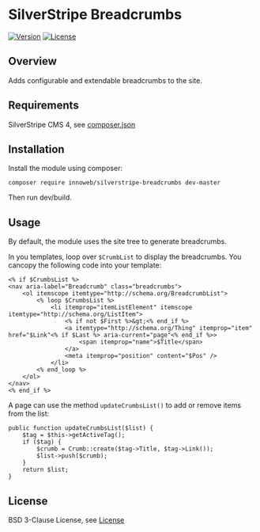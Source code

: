 # SilverStripe Breadcrumbs

[![Version](http://img.shields.io/packagist/v/innoweb/silverstripe-breadcrumbs.svg?style=flat-square)](https://packagist.org/packages/innoweb/silverstripe-breadcrumbs)
[![License](http://img.shields.io/packagist/l/innoweb/silverstripe-breadcrumbs.svg?style=flat-square)](license.md)

## Overview

Adds configurable and extendable breadcrumbs to the site.

## Requirements

SilverStripe CMS 4, see [composer.json](composer.json)

## Installation

Install the module using composer:
```
composer require innoweb/silverstripe-breadcrumbs dev-master
```
Then run dev/build.

## Usage

By default, the module uses the site tree to generate breadcrumbs.  

In you templates, loop over `$CrumbList` to display the breadcrumbs. You cancopy the following code into your template:

```
<% if $CrumbsList %>
<nav aria-label="Breadcrumb" class="breadcrumbs">
	<ol itemscope itemtype="http://schema.org/BreadcrumbList">
		<% loop $CrumbsList %>
			<li itemprop="itemListElement" itemscope itemtype="http://schema.org/ListItem">
				<% if not $First %>&gt;<% end_if %>
	   			<a itemtype="http://schema.org/Thing" itemprop="item" href="$Link"<% if $Last %> aria-current="page"<% end_if %>>
	   				<span itemprop="name">$Title</span>
	   			</a>
	   			<meta itemprop="position" content="$Pos" />
	   		</li>
	    <% end_loop %>
	</ol>
</nav>
<% end_if %>
```

A page can use the method `updateCrumbsList()` to add or remove items from the list:

```
public function updateCrumbsList($list) {
	$tag = $this->getActiveTag();
	if ($tag) {
		$crumb = Crumb::create($tag->Title, $tag->Link());
		$list->push($crumb);
	}
	return $list;
}
```

## License

BSD 3-Clause License, see [License](license.md)
